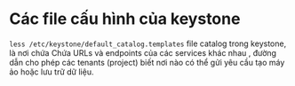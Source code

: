 # Các file cấu hình của keystone

`less /etc/keystone/default_catalog.templates` file catalog trong keystone, là nơi chứa Chứa URLs và endpoints của các services khác nhau , đường dẫn cho phép các tenants (project) biết nơi nào có thể gửi yêu cầu tạo máy ảo hoặc lưu trữ dữ liệu.  



